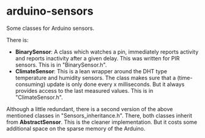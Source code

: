 # arduino-sensors
Some classes for Arduino sensors. 

There is:
  * **BinarySensor**: A class which watches a pin, immediately reports activity and reports inactivity after a given delay. This was written for PIR sensors. This is in "BinarySensor.h".
  * **ClimateSensor**: This is a lean wrapper around the DHT type temperature and humidity sensors. The class makes sure that a (time-consuming) update is only done every x milliseconds. But it always provides access to the last measured values. This is in "ClimateSensor.h".
  
Although a little redundant, there is a second version of the above mentioned classes in "Sensors_inheritance.h". There, both classes inherit from **AbstractSensor**. This is the cleaner implementation. But it costs some additional space on the sparse memory of the Arduino.
